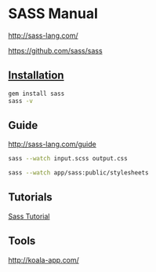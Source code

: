 # SASS Manual

<http://sass-lang.com/>

<https://github.com/sass/sass>

## [Installation](http://sass-lang.com/install)

```bash
gem install sass
sass -v
```

## Guide

http://sass-lang.com/guide

```bash
sass --watch input.scss output.css
```

```bash
sass --watch app/sass:public/stylesheets
```

## Tutorials

[Sass Tutorial](https://www.w3schools.com/sass/default.asp)

## Tools

http://koala-app.com/
